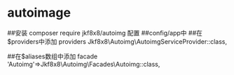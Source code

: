 # autoimage

##安装
composer require jkf8x8/autoimg
配置
##config/app中
##在$providers中添加 providers
Jkf8x8\Autoimg\AutoimgServiceProvider::class,

##在$aliases数组中添加 facade 
'Autoimg'=>Jkf8x8\Autoimg\Facades\Autoimg::class,
